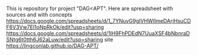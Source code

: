 This is repository for project "DAG<APT".
Here are spreadsheet with sources and with concepts
https://docs.google.com/spreadsheets/d/1_7YNuvG9gIVHWIImeDArjHsuCDF6V3Vw7El1oNpRkOk/edit?usp=sharing
https://docs.google.com/spreadsheets/d/1IH9FhPDEdN7UuaXSF4bNbnraDSNtg6t0tth6J62aLuw/edit?usp=sharing
site
https://lingconlab.github.io/DAG-APT/
